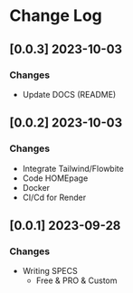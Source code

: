 # Change Log

## [0.0.3] 2023-10-03
### Changes

- Update DOCS (README) 

## [0.0.2] 2023-10-03 
### Changes

- Integrate Tailwind/Flowbite
- Code HOMEpage
- Docker
- CI/Cd for Render 

## [0.0.1] 2023-09-28 
### Changes

- Writing SPECS 
  - Free & PRO & Custom
